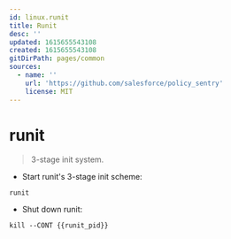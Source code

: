 ```yaml
---
id: linux.runit
title: Runit
desc: ''
updated: 1615655543108
created: 1615655543108
gitDirPath: pages/common
sources:
  - name: ''
    url: 'https://github.com/salesforce/policy_sentry'
    license: MIT
---
```

# runit

> 3-stage init system.

- Start runit's 3-stage init scheme:

`runit`

- Shut down runit:

`kill --CONT {{runit_pid}}`

